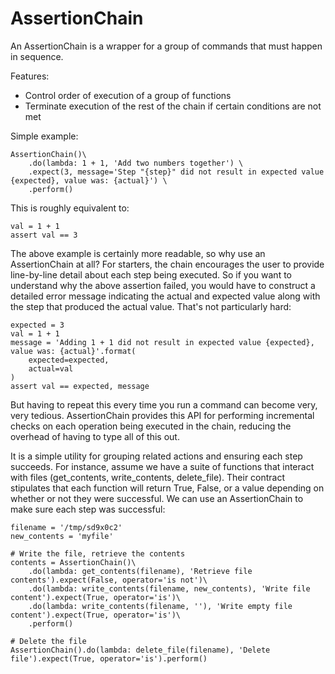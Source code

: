 AssertionChain
=============

An AssertionChain is a wrapper for a group of commands that must happen in sequence.

Features:

- Control order of execution of a group of functions
- Terminate execution of the rest of the chain if certain conditions are not met

Simple example:

    AssertionChain()\
        .do(lambda: 1 + 1, 'Add two numbers together') \
        .expect(3, message='Step "{step}" did not result in expected value {expected}, value was: {actual}') \
        .perform()

This is roughly equivalent to:

    val = 1 + 1
    assert val == 3

The above example is certainly more readable, so why use an AssertionChain at all? For starters, the chain
encourages the user to provide line-by-line detail about each step being executed. So if you want to understand
why the above assertion failed, you would have to construct a detailed error message indicating the actual and
expected value along with the step that produced the actual value. That's not particularly hard:

    expected = 3
    val = 1 + 1
    message = 'Adding 1 + 1 did not result in expected value {expected}, value was: {actual}'.format(
        expected=expected,
        actual=val
    )
    assert val == expected, message

But having to repeat this every time you run a command can become very, very tedious. AssertionChain provides this
API for performing incremental checks on each operation being executed in the chain, reducing the overhead of having
to type all of this out.

It is a simple utility for grouping related actions and ensuring each step succeeds. For instance, assume we have a
suite of functions that interact with files (get_contents, write_contents, delete_file). Their contract stipulates
that each function will return True, False, or a value depending on whether or not they were successful. We can use an
AssertionChain to make sure each step was successful:

    filename = '/tmp/sd9x0c2'
    new_contents = 'myfile'

    # Write the file, retrieve the contents
    contents = AssertionChain()\
        .do(lambda: get_contents(filename), 'Retrieve file contents').expect(False, operator='is not')\
        .do(lambda: write_contents(filename, new_contents), 'Write file content').expect(True, operator='is')\
        .do(lambda: write_contents(filename, ''), 'Write empty file content').expect(True, operator='is')\
        .perform()

    # Delete the file
    AssertionChain().do(lambda: delete_file(filename), 'Delete file').expect(True, operator='is').perform()
